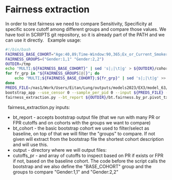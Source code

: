 # Fairness extraction
In order to test fairness we need to compare Sensitivity, Specificity at specific score cutoff among different groups and compare those values.
We have tool in SCRIPTS git repository, so it is already part of the PATH and we can use it directly.
 
Example usage:
```bash
#!/bin/bash
FAIRNESS_BASE_COHORT="Age:40,89;Time-Window:90,365;Ex_or_Current_Smoker:0.5,1.5"
FAIRNESS_GROUPS=("Gender:1,1" "Gender:2,2")
OUTDIR=/tmp
echo "MULTI;${FAIRNESS_BASE_COHORT}" | sed 's|;|\t|g' > ${OUTDIR}/cohorts
for fr_grp in "${FAIRNESS_GROUPS[@]}"; do
    echo "MULTI;${FAIRNESS_BASE_COHORT};${fr_grp}" | sed 's|;|\t|g' >> ${OUTDIR}/cohorts
done
PREDS_FILE=/nas1/Work/Users/Eitan/Lung/outputs/models2023/EX3/model_63/Test_Kit/bootstrap/TimeWindow.alt/result_win_90_365.preds
bootstrap_app --use_censor 0 --sample_per_pid 0 --input ${PREDS_FILE} --rep /nas1/Work/Repositories/KP/kp.repository  --json_model /nas1/Work/Users/Alon/LungCancer/configs/analysis/bootstrap/bootstrap.json --output ${OUTDIR}/bt.fairness.by_pr --cohorts_file ${OUTDIR}/cohorts --working_points_fpr 1,2,3,4,5,6,7,8,9,10,11,12,13,14,15,16,17,18,19,20,21,22,23,24,25,26,27,28,29,30,31,32,33,34,35,36,37,38,39,40,41,42,43,44,45,46,47,48,49,50,51,52,53,54,55,56,57,58,59,60,61,62,63,64,65,66,67,68,69,70,71,72,73,74,75,76,77,78,79,80,81,82,83,84,85,86,87,88,89,90,91,92,93,94,95,96,97,98,99 --working_points_pr 1,2,3,4,5,6,7,8,9,10,11,12,13,14,15,16,17,18,19,20,21,22,23,24,25,26,27,28,29,30,31,32,33,34,35,36,37,38,39,40,41,42,43,44,45,46,47,48,49,50,51,52,53,54,55,56,57,58,59,60,61,62,63,64,65,66,67,68,69,70,71,72,73,74,75,76,77,78,79,80,81,82,83,84,85,86,87,88,89,90,91,92,93,94,95,96,97,98,99
fairness_extraction.py --bt_report ${OUTDIR}/bt.fairness.by_pr.pivot_txt --output ${OUTDIR} --bt_cohort "${FAIRNESS_BASE_COHORT}" --cutoffs_pr 3 5
```
 
fairness_extraction.py inputs:

- bt_report - accepts bootstrap output file (that we run with many PR or FPR cutoffs and on cohorts with the groups we want to compare)
- bt_cohort - the basic bootstrap cohort we used to filter/select as baseline, on top of that we will filter the "groups" to compare. If not given will extract from the bootstrap file the shortest cohort description and will use this.
- output - directory where we will output files:
- cutoffs_pr - and array of cutoffs to inspect based on PR if exists or FPR if not, based on the baseline cohort.
The code before the script calls the bootstrap and we also define the "BASE_COHORT" group and the groups to compare "Gender:1,1" and "Gender:2,2"
